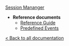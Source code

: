 [Session Mananger](/session-manager/)

* **Reference documents**
  * [Reference Guide](/session-manager/reference)
  * [Predefined Events](/session-manager/predefined-event-types)
  
[< Back to all documentation](/)